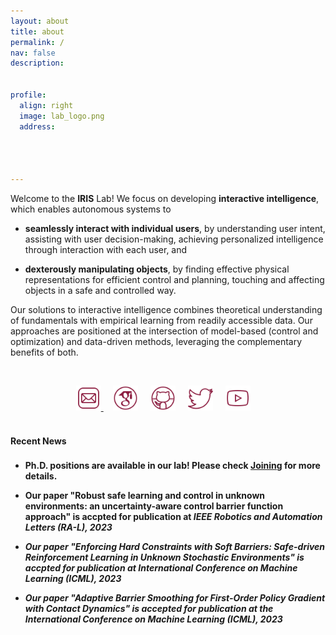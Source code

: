 ```yaml
---
layout: about
title: about
permalink: /
nav: false
description: 


profile:
  align: right
  image: lab_logo.png
  address: 




---
```


Welcome to the  **IRIS** Lab! We focus on developing <strong>interactive intelligence</strong>, which enables autonomous systems to

- **seamlessly interact with individual users**, by understanding user intent, assisting with user decision-making, achieving  personalized intelligence through  interaction with  each user, and 

- **dexterously manipulating objects**, by finding effective physical representations for efficient control and planning, touching and affecting objects in a safe and controlled way.

Our solutions to interactive intelligence combines  theoretical understanding of  fundamentals with empirical learning from readily accessible data.  Our approaches are positioned at the intersection of model-based (control and optimization) and data-driven methods, leveraging the complementary benefits of both.


<p style="margin-bottom:1.2cm; margin-left: 1.5cm"> </p>



<center>
    <a href = "mailto:wanxin.jin@asu.edu" target="_blank"> 
    <img src="assets/img/email_logo.png" width="40" target="_blank"> </a>   &nbsp;&nbsp;&nbsp;
<a href = "https://scholar.google.com/citations?user=SoEC4h4AAAAJ&hl=en" target="_blank"> 
    <img src="assets/img/scholar_logo.png" width="40" target="_blank"></a>   &nbsp;&nbsp;&nbsp;
<a href = "https://github.com/wanxinjin" target="_blank">
    <img src="assets/img/github_logo.png" width="40" target="_blank"></a> &nbsp;&nbsp;&nbsp;
<a href = "https://twitter.com/jinwanxin" target="_blank">
    <img src="assets/img/twitter_logo.png" width="40" target="_blank"></a>  &nbsp;&nbsp;&nbsp;
<a href = "https://www.youtube.com/channel/UCkMgzXIhi3BmWP7tAdeyoaA" target="_blank">
    <img src="assets/img/youtube_logo.png" width="40" target="_blank"></a>  &nbsp;&nbsp;&nbsp;

</center>


<br />


#### **Recent News**

<p style="margin-bottom:0.6cm"> </p>


- <strong>Ph.D. positions are available in our lab! Please check <a href="../joining">Joining</a> for more details. 


- Our paper <strong>"Robust safe learning and control in unknown environments: an uncertainty-aware control barrier function approach"</strong> is accpted for publication at <em>IEEE Robotics and Automation Letters (RA-L), 2023


- Our paper <strong>"Enforcing Hard Constraints with Soft Barriers: Safe-driven Reinforcement Learning in Unknown Stochastic Environments"</strong> is accpted for publication at <em>International Conference on Machine Learning (ICML), 2023


- Our paper <strong>"Adaptive Barrier Smoothing for First-Order Policy Gradient with Contact Dynamics"</strong> is accepted for publication at the <em>International Conference on Machine Learning (ICML), 2023
